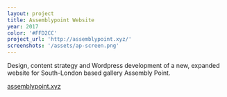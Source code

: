 ```yaml
---
layout: project
title: Assemblypoint Website
year: 2017
color: '#FFD2CC'
project_url: 'http://assemblypoint.xyz/'
screenshots: '/assets/ap-screen.png'
---
```


Design, content strategy and Wordpress development of a new, expanded website for South-London based gallery Assembly Point.

[assemblypoint.xyz](http://assemblypoint.xyz/)